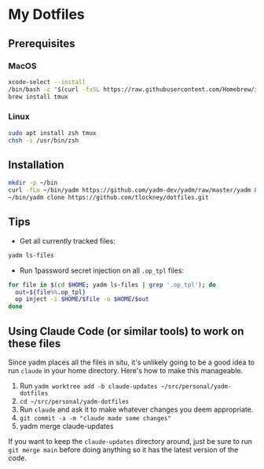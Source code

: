 # My Dotfiles

## Prerequisites

### MacOS

```sh
xcode-select --install
/bin/bash -c "$(curl -fsSL https://raw.githubusercontent.com/Homebrew/install/HEAD/install.sh)"
brew install tmux
```

### Linux

```sh
sudo apt install zsh tmux
chsh -s /usr/bin/zsh
```

## Installation

```sh
mkdir -p ~/bin
curl -fLo ~/bin/yadm https://github.com/yadm-dev/yadm/raw/master/yadm && chmod a+x ~/bin/yadm
~/bin/yadm clone https://github.com/tlockney/dotfiles.git
```

## Tips

 - Get all currently tracked files:

```sh
yadm ls-files
```

 - Run 1password secret injection on all `.op_tpl` files:

```sh
for file in $(cd $HOME; yadm ls-files | grep '.op_tpl'); do
  out=${file%%.op_tpl}
  op inject -i $HOME/$file -o $HOME/$out
done
```

## Using Claude Code (or similar tools) to work on these files

Since yadm places all the files in situ, it's unlikely going to be a good idea to
run `claude` in your home directory. Here's how to make this manageable.

1. Run `yadm worktree add -b claude-updates ~/src/personal/yadm-dotfiles`
2. `cd ~/src/personal/yadm-dotfiles`
3. Run `claude` and ask it to make whatever changes you deem appropriate.
4. `git commit -a -m "claude made some changes"`
5. yadm merge claude-updates

If you want to keep the `claude-updates` directory around, just be sure to run
`git merge main` before doing anything so it has the latest version of the code.

